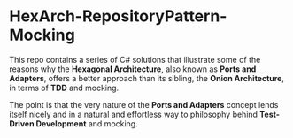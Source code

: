 # HexArch-RepositoryPattern-Mocking

This repo contains a series of C# solutions that illustrate some of the reasons why the **Hexagonal Architecture**, also known as **Ports and Adapters**, offers a better approach than its sibling, the **Onion Architecture**, in terms of **TDD** and mocking.

The point is that the very nature of the **Ports and Adapters** concept lends itself nicely and in a natural and effortless way to philosophy behind **Test-Driven Development** and mocking.

